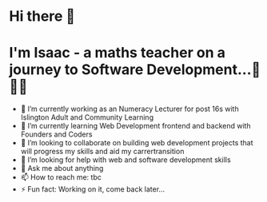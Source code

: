 # Hi there 👋

# I'm Isaac - a maths teacher on a journey to Software Development...🚅🚅🚅

- 🔭 I’m currently working as an Numeracy Lecturer for post 16s with Islington Adult and Community Learning
- 🌱 I’m currently learning Web Development frontend and backend with Founders and Coders
- 👯 I’m looking to collaborate on building web development projects that will progress my skills and aid my carrertransition
- 🤔 I’m looking for help with web and software development skills
- 💬 Ask me about anything
- 📫 How to reach me: tbc
- ⚡ Fun fact: Working on it, come back later...

<!--
**PrinceAyo1/PrinceAyo1** is a ✨ _special_ ✨ repository because its `README.md` (this file) appears on your GitHub profile.

Here are some ideas to get you started:

- 🔭 I’m currently working on ...
- 🌱 I’m currently learning ...
- 👯 I’m looking to collaborate on ...
- 🤔 I’m looking for help with ...
- 💬 Ask me about ...
- 📫 How to reach me: ...
- 😄 Pronouns: ...
- ⚡ Fun fact: ...
-->
